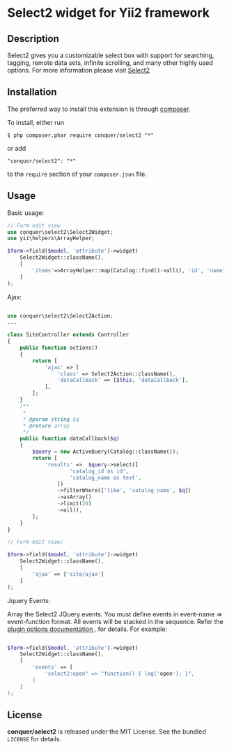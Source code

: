 Select2 widget for Yii2 framework
=================

## Description

Select2 gives you a customizable select box with support for searching, tagging, remote data sets, infinite scrolling, and many other highly used options.
For more information please visit [Select2](https://select2.github.io/) 

## Installation

The preferred way to install this extension is through [composer](http://getcomposer.org/download/). 

To install, either run

```
$ php composer.phar require conquer/select2 "*"
```
or add

```
"conquer/select2": "*"
```

to the ```require``` section of your `composer.json` file.

## Usage

Basic usage:

```php
// Form edit view
use conquer\select2\Select2Widget;
use yii\helpers\ArrayHelper;

$form->field($model, 'attribute')->widget(
    Select2Widget::className(),
    [
        'items'=>ArrayHelper::map(Catalog::find()->all(), 'id', 'name')
    ]
);
```

Ajax:

```php

use conquer\select2\Select2Action;
...

class SiteController extends Controller
{
    public function actions()
    {
        return [
            'ajax' => [
                'class' => Select2Action::className(),
                'dataCallback' => [$this, 'dataCallback'],
            ],
        ];
    }
    /**
     * 
     * @param string $q
     * @return array
     */
    public function dataCallback($q)
    {
        $query = new ActiveQuery(Catalog::className());
        return [
            'results' =>  $query->select([
                    'catalog_id as id',
                    'catalog_name as text', 
                ])
                ->filterWhere(['like', 'catalog_name', $q])
                ->asArray()
                ->limit(20)
                ->all(),
        ];
    }
}

// Form edit view:

$form->field($model, 'attribute')->widget(
    Select2Widget::className(),
    [
        'ajax' => ['site/ajax']
    ]
);
```

Jquery Events:

Array the Select2 JQuery events. You must define events in event-name => event-function format. All events will be stacked in the sequence. Refer the [plugin options documentation ](https://select2.github.io/options.html). for details. For example:

```php

$form->field($model, 'attribute')->widget(
    Select2Widget::className(),
    [
        'events' => [
            'select2:open" => "function() { log('open'); }",
        ]
    ]
);

```

## License

**conquer/select2** is released under the MIT License. See the bundled `LICENSE` for details.
